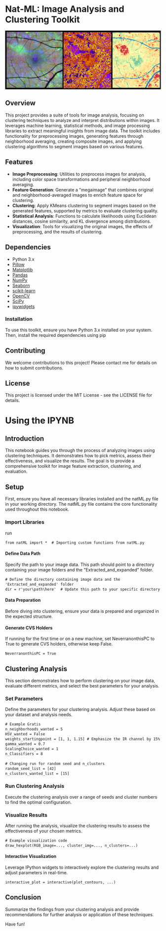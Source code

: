 # Nat-ML: Image Analysis and Clustering Toolkit

![Disease likelyhood example](./images/untitled.png)


## Overview
This project provides a suite of tools for image analysis, focusing on clustering techniques to analyze and interpret distributions within images. It leverages machine learning, statistical methods, and image processing libraries to extract meaningful insights from image data. The toolkit includes functionality for preprocessing images, generating features through neighborhood averaging, creating composite images, and applying clustering algorithms to segment images based on various features.

## Features
- **Image Preprocessing**: Utilities to preprocess images for analysis, including color space transformations and peripheral neighborhood averaging.
- **Feature Generation**: Generate a "megaimage" that combines original and neighborhood-averaged images to enrich feature space for clustering.
- **Clustering**: Apply KMeans clustering to segment images based on the generated features, supported by metrics to evaluate clustering quality.
- **Statistical Analysis**: Functions to calculate likelihoods using Euclidean distances, cosine similarity, and KL divergence among distributions.
- **Visualization**: Tools for visualizing the original images, the effects of preprocessing, and the results of clustering.



## Dependencies
- Python 3.x
- [Pillow](https://pillow.readthedocs.io/en/stable/)
- [Matplotlib](https://matplotlib.org/)
- [Pandas](https://pandas.pydata.org/)
- [NumPy](https://numpy.org/)
- [Seaborn](https://seaborn.pydata.org/)
- [scikit-learn](https://scikit-learn.org/stable/)
- [OpenCV](https://opencv.org/)
- [SciPy](https://www.scipy.org/)
- [ipywidgets](https://ipywidgets.readthedocs.io/en/latest/)

### Installation
To use this toolkit, ensure you have Python 3.x installed on your system. Then, install the required dependencies using pip

## Contributing
We welcome contributions to this project! Please contact me for details on how to submit contributions.

## License
This project is licensed under the MIT License - see the LICENSE file for details.

# Using the IPYNB

## Introduction
This notebook guides you through the process of analyzing images using clustering techniques. It demonstrates how to pick metrics, assess their effectiveness, and visualize the results. The goal is to provide a comprehensive toolkit for image feature extraction, clustering, and evaluation.

## Setup
First, ensure you have all necessary libraries installed and the natML.py file in your working directory. The natML.py file contains the core functionality used throughout this notebook.

### Import Libraries
run 
```
from natML import *  # Importing custom functions from natML.py
```
#### Define Data Path
Specify the path to your image data. This path should point to a directory containing your image folders and the "Extracted_and_expanded" folder.
```
# Define the directory containing image data and the 'Extracted_and_expanded' folder
dir = r'your\path\here'  # Update this path to your specific directory
```

#### Data Preparation
Before diving into clustering, ensure your data is prepared and organized in the expected structure.

#### Generate CVS Holders
If running for the first time or on a new machine, set NeverranonthisPC to True to generate CVS holders, otherwise keep False.
```
NeverranonthisPC = True
```

## Clustering Analysis
This section demonstrates how to perform clustering on your image data, evaluate different metrics, and select the best parameters for your analysis.

### Set Parameters
Define the parameters for your clustering analysis. Adjust these based on your dataset and analysis needs.

```
# Example Gratis
n_neighborhoods_wanted = 5
HSV_wanted = False
weights_startingpoint = [1, 1, 1.15] # Emphasize the IR channel by 15%
gamma_wanted = 0.7
ScalingChoice_wanted = 1
n_Classifiers = 8

# Changing run for random seed and n_clusters
random_seed_list = [42]
n_clusters_wanted_list = [15]
```

### Run Clustering Analysis
Execute the clustering analysis over a range of seeds and cluster numbers to find the optimal configuration.

### Visualize Results
After running the analysis, visualize the clustering results to assess the effectiveness of your chosen metrics.
```
# Example visualization code
draw_hexplot(RGB_image=..., cluster_img=..., n_clusters=...)
```

#### Interactive Visualization
Leverage IPython widgets to interactively explore the clustering results and adjust parameters in real-time.

```
interactive_plot = interactive(plot_contours, ...)
```

## Conclusion
Summarize the findings from your clustering analysis and provide recommendations for further analysis or application of these techniques.


Have fun!